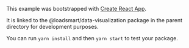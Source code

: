 This example was bootstrapped with [Create React App](https://github.com/facebook/create-react-app).

It is linked to the @loadsmart/data-visualization package in the parent directory for development purposes.

You can run `yarn install` and then `yarn start` to test your package.
